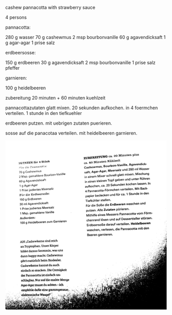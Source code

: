cashew pannacotta with strawberry sauce

4 persons

pannacotta:

280 g wasser
70 g cashewmus
2 msp bourbonvanille
60 g agavendicksaft
1 g agar-agar
1 prise salz

erdbeersosse:

150 g erdbeeren
30 g agavendicksaft
2 msp bourbonvanille
1 prise salz
pfeffer

garnieren:

100 g heidelbeeren

zubereitung 20 minuten + 60 minuten kuehlzeit

pannacottazutaten glatt mixen.
20 sekunden aufkochen.
in 4 foermchen verteilen.
1 stunde in den tiefkuehler

erdbeeren putzen.
mit uebrigen zutaten puerieren.

sosse auf die panacotaa verteilen.
mit heidelbeeren garnieren.


![cashew-pannacotta mit erdbeersauce](cashew_pannacotta.jpeg "cashew-pannacotta mit erdbeersauce")
